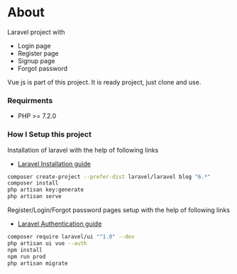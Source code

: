 # About
Laravel project with 
 - Login page
 - Register page
 - Signup page
 - Forgot password

Vue js is part of this project.
It is ready project, just clone and use.

### Requirments
 - PHP >= 7.2.0

### How I Setup this project
Installation of laravel with the help of following links
 - [Laravel Installation guide](https://laravel.com/docs/6.x/installation)

```sh
composer create-project --prefer-dist laravel/laravel blog "6.*"
composer install
php artisan key:generate
php artisan serve
```

Register/Login/Forgot password pages setup with the help of following links

 - [Laravel Authentication guide](https://laravel.com/docs/6.x/authentication)

```sh
composer require laravel/ui "^1.0" --dev
php artisan ui vue --auth 
npm install
npm run prod
php artisan migrate
```
